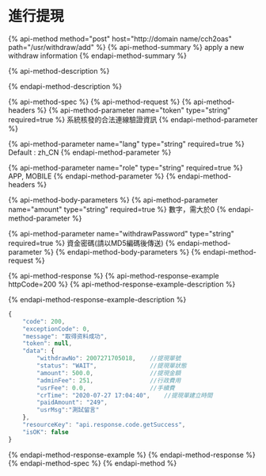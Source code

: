 # 進行提現

{% api-method method="post" host="http://domain name/cch2oas" path="/usr/withdraw/add" %}
{% api-method-summary %}
apply a new withdraw information
{% endapi-method-summary %}

{% api-method-description %}

{% endapi-method-description %}

{% api-method-spec %}
{% api-method-request %}
{% api-method-headers %}
{% api-method-parameter name="token" type="string" required=true %}
系統核發的合法連線驗證資訊
{% endapi-method-parameter %}

{% api-method-parameter name="lang" type="string" required=true %}
Default : zh\_CN
{% endapi-method-parameter %}

{% api-method-parameter name="role" type="string" required=true %}
APP, MOBILE
{% endapi-method-parameter %}
{% endapi-method-headers %}

{% api-method-body-parameters %}
{% api-method-parameter name="amount" type="string" required=true %}
 數字，需大於0
{% endapi-method-parameter %}

{% api-method-parameter name="withdrawPassword" type="string" required=true %}
 資金密碼\(請以MD5編碼後傳送\)
{% endapi-method-parameter %}
{% endapi-method-body-parameters %}
{% endapi-method-request %}

{% api-method-response %}
{% api-method-response-example httpCode=200 %}
{% api-method-response-example-description %}

{% endapi-method-response-example-description %}

```javascript
{
    "code": 200,
    "exceptionCode": 0,
    "message": "取得资料成功",
    "token": null,
    "data": {
        "withdrawNo": 2007271705018,    //提現單號
        "status": "WAIT",               //提現單狀態
        "amount": 500.0,                //提現金額
        "adminFee": 251,                //行政費用
        "usrFee": 0.0,                  //手續費
        "crTime": "2020-07-27 17:04:40",    //提現單建立時間
        "paidAmount": "249",
        "usrMsg":"測試留言"            
    },
    "resourceKey": "api.response.code.getSuccess",
    "isOK": false
}
```
{% endapi-method-response-example %}
{% endapi-method-response %}
{% endapi-method-spec %}
{% endapi-method %}

